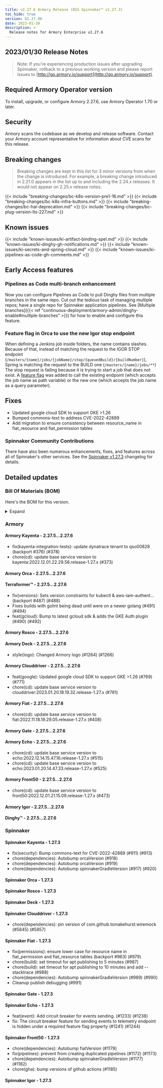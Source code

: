 ```yaml
---
title: v2.27.6 Armory Release (OSS Spinnaker™ v1.27.3)
toc_hide: true
version: 02.27.06
date: 2023-01-30
description: >
  Release notes for Armory Enterprise v2.27.6
---
```


## 2023/01/30 Release Notes

> Note: If you're experiencing production issues after upgrading Spinnaker, rollback to a previous working version and please report issues to [http://go.armory.io/support](http://go.armory.io/support).

## Required Armory Operator version

To install, upgrade, or configure Armory 2.27.6, use Armory Operator 1.70 or later.

## Security

Armory scans the codebase as we develop and release software. Contact your Armory account representative for information about CVE scans for this release.

## Breaking changes
<!-- Copy/paste from the previous version if there are recent ones. We can drop breaking changes after 3 minor versions. Add new ones from OSS and Armory. -->

> Breaking changes are kept in this list for 3 minor versions from when the change is introduced. For example, a breaking change introduced in 2.21.0 appears in the list up to and including the 2.24.x releases. It would not appear on 2.25.x release notes.

{{< include "breaking-changes/bc-k8s-version-pre1-16.md" >}}
{{< include "breaking-changes/bc-k8s-infra-buttons.md" >}}
{{< include "breaking-changes/bc-hal-deprecation.md" >}}
{{< include "breaking-changes/bc-plug-version-lts-227.md" >}}

## Known issues
<!-- Copy/paste known issues from the previous version if they're not fixed. Add new ones from OSS and Armory. If there aren't any issues, state that so readers don't think we forgot to fill out this section. -->

{{< include "known-issues/ki-artifact-binding-spel.md" >}}
{{< include "known-issues/ki-dinghy-gh-notifications.md" >}}
{{< include "known-issues/ki-secrets-and-spring-cloud.md" >}}
{{< include "known-issues/ki-pipelines-as-code-gh-comments.md" >}}

## Early Access features

### Pipelines as Code multi-branch enhancement

Now you can configure Pipelines as Code to pull Dinghy files from multiple branches in the same repo. Cut out the tedious task of managing multiple repos; have a single repo for Spinnaker application pipelines. See [Multiple branches]({{< ref "continuous-deployment/armory-admin/dinghy-enable#multiple-branches" >}}) for how to enable and configure this feature.

### Feature flag in Orca to use the new Igor stop endpoint 

When defining a Jenkins job inside folders, the name contains slashes. Because of that, instead of matching the request to the IGOR STOP endpoint (`/masters/{name}/jobs/{jobName}/stop/{queuedBuild}/{buildNumber}`), Spring is matching the request to the BUILD one (`/masters/{name}/jobs/**`)
The stop request is failing because it is trying to start a job that does not exist.  A [feature flag](https://spinnaker.io/changelogs/1.29.0-changelog/#orca) was added to call the existing endpoint (which accepts the job name as path variable) or the new one (which accepts the job name as a query parameter).

## Fixes

* Updated google cloud SDK to support GKE >1.26
* Bumped commons-text to address CVE-2022-42889
* Add migration to ensure consistency between resource_name in fiat_resource and fiat_permission tables

<!--
Each item category (such as UI) under here should be an h3 (###). List the following info that service owners should be able to provide:
- Major changes or new features we want to call out for Armory and OSS. Changes should be grouped under end user understandable sections. For example, instead of Deck, use UI. Instead of Fiat, use Permissions.
- Fixes to any known issues from previous versions that we have in release notes. These can all be grouped under a Fixed issues H3.
-->




###  Spinnaker Community Contributions

There have also been numerous enhancements, fixes, and features across all of Spinnaker's other services. See the
[Spinnaker v1.27.3](https://www.spinnaker.io/changelogs/1.27.3-changelog/) changelog for details.

## Detailed updates

### Bill Of Materials (BOM)

Here's the BOM for this version.
<details><summary>Expand</summary>
<pre class="highlight">
<code>artifactSources:
  dockerRegistry: docker.io/armory
dependencies:
  redis:
    commit: null
    version: 2:2.8.4-2
services:
  clouddriver:
    commit: 60eafebf9875071709e3d8ec53d2729a197574f1
    version: 2.27.6
  deck:
    commit: 0802cbb92aa32eb6b387b5a6e54db14843fc6f31
    version: 2.27.6
  dinghy:
    commit: ca161395d61ae5e93d1f9ecfbb503b68c2b54bc5
    version: 2.27.6
  echo:
    commit: 3204f90e951562245c62430d863617c34b3a0826
    version: 2.27.6
  fiat:
    commit: b3ca6748d2377454949420613e7912748ea00b52
    version: 2.27.6
  front50:
    commit: 5e1fe36c4b8df29cc9cb4d7af581a44b0ca44e59
    version: 2.27.6
  gate:
    commit: adf9732bc7b3c8df48b21b86ef9783efcadec78b
    version: 2.27.6
  igor:
    commit: 9e2d7946da19c803eb0bd12e888c5119528a364c
    version: 2.27.6
  kayenta:
    commit: 5a1efcefddfe78f37550f5bee723570e3737ce04
    version: 2.27.6
  monitoring-daemon:
    commit: null
    version: 2.26.0
  monitoring-third-party:
    commit: null
    version: 2.26.0
  orca:
    commit: fa3449f0202512534382d2d2a0431f25f4f408c5
    version: 2.27.6
  rosco:
    commit: f4164fdcfa275b62e0c0fefbe26b5cbd845c543d
    version: 2.27.6
  terraformer:
    commit: f845ba2fc760c46b98794a10c32cc2b713c7c9e0
    version: 2.27.6
timestamp: "2023-01-20 20:04:33"
version: 2.27.6
</code>
</pre>
</details>

### Armory


#### Armory Kayenta - 2.27.5...2.27.6

  - fix(kayenta-integration-tests): update dynatrace tenant to qso00828 (backport #376) (#378)
  - chore(cd): update base service version to kayenta:2022.12.01.22.29.56.release-1.27.x (#373)

#### Armory Orca - 2.27.5...2.27.6


#### Terraformer™ - 2.27.5...2.27.6

  - fix(versions): Sets version constraints for kubectl & aws-iam-authent… (backport #487) (#488)
  - Fixes builds with golint being dead until were on a newer golang (#491) (#494)
  - feat(gcloud): Bump to latest gcloud sdk & adds the GKE Auth plugin (#490) (#492)

#### Armory Rosco - 2.27.5...2.27.6


#### Armory Deck - 2.27.5...2.27.6

  - style(logo): Changed Armory logo (#1264) (#1266)

#### Armory Clouddriver - 2.27.5...2.27.6

  - feat(google): Updated google cloud SDK to support GKE >1.26 (#769) (#771)
  - chore(cd): update base service version to clouddriver:2023.01.20.18.19.32.release-1.27.x (#781)

#### Armory Fiat - 2.27.5...2.27.6

  - chore(cd): update base service version to fiat:2022.11.18.19.29.05.release-1.27.x (#408)

#### Armory Gate - 2.27.5...2.27.6


#### Armory Echo - 2.27.5...2.27.6

  - chore(cd): update base service version to echo:2022.12.14.15.47.16.release-1.27.x (#515)
  - chore(cd): update base service version to echo:2023.01.20.14.47.33.release-1.27.x (#525)

#### Armory Front50 - 2.27.5...2.27.6

  - chore(cd): update base service version to front50:2022.12.01.21.15.09.release-1.27.x (#473)

#### Armory Igor - 2.27.5...2.27.6


#### Dinghy™ - 2.27.5...2.27.6



### Spinnaker


#### Spinnaker Kayenta - 1.27.3

  - fix(security): Bump commons-text for CVE-2022-42889 (#911) (#913)
  - chore(dependencies): Autobump orcaVersion (#918)
  - chore(dependencies): Autobump orcaVersion (#919)
  - chore(dependencies): Autobump spinnakerGradleVersion (#917) (#920)

#### Spinnaker Orca - 1.27.3


#### Spinnaker Rosco - 1.27.3


#### Spinnaker Deck - 1.27.3


#### Spinnaker Clouddriver - 1.27.3

  - chore(dependencies): pin version of com.github.tomakehurst:wiremock (#5845) (#5857)

#### Spinnaker Fiat - 1.27.3

  - fix(permissions): ensure lower case for resource name in fiat_permission and fiat_resource tables (backport #963) (#979)
  - chore(build): set timeout for apt publishing to 5 minutes (#987)
  - chore(build): set timeout for apt publishing to 10 minutes and add --stacktrace (#988)
  - chore(dependencies): Autobump spinnakerGradleVersion (#989) (#990)
  - Cleanup publish debugging (#991)

#### Spinnaker Gate - 1.27.3


#### Spinnaker Echo - 1.27.3

  - feat(event): Add circuit breaker for events sending. (#1233) (#1238)
  - fix: The circuit breaker feature for sending events to telemetry endpoint is hidden under a required feature flag property (#1241) (#1244)

#### Spinnaker Front50 - 1.27.3

  - chore(dependencies): Autobump fiatVersion (#1178)
  - fix(pipelines): prevent from creating duplicated pipelines (#1172) (#1173)
  - chore(dependencies): Autobump spinnakerGradleVersion (#1177) (#1182)
  - chore(gha): bump versions of github actions (#1185)

#### Spinnaker Igor - 1.27.3


